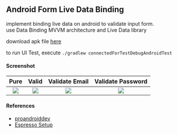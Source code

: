 ## Android Form Live Data Binding ##

implement binding live data on android to validate input form.  
use Data Binding MVVM architecture and Live Data library  

download apk file [here](https://www.dropbox.com/s/pdvt5x7scwbi4c8)

to run UI Test, execute `./gradlew connectedForTestDebugAndroidTest`

#### Screenshot
| Pure | Valid | Validate Email | Validate Password |
| :---: | :---: | :---: | :---: |
| ![](https://i.imgur.com/pM18XvY.png) | ![](https://i.imgur.com/8gqP1cZ.png) | ![](https://i.imgur.com/zWOMpT8.png) | ![](https://i.imgur.com/PWjfwPC.png) |

#### References ####
- [proandroiddev](https://proandroiddev.com/advanced-data-binding-binding-to-livedata-one-and-two-way-binding-dae1cd68530f)
- [Espresso Setup](https://developer.android.com/training/testing/espresso/setup)
